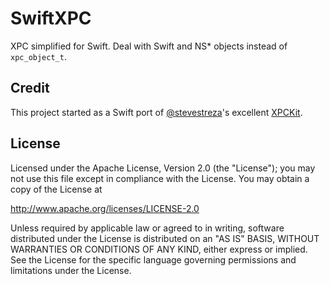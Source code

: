 # SwiftXPC

XPC simplified for Swift. Deal with Swift and NS* objects instead of
`xpc_object_t`.

## Credit

This project started as a Swift port of [@stevestreza](https://twitter.com/stevestreza)'s excellent
[XPCKit](https://github.com/stevestreza/XPCKit).

## License

Licensed under the Apache License, Version 2.0 (the "License");
you may not use this file except in compliance with the License.
You may obtain a copy of the License at

http://www.apache.org/licenses/LICENSE-2.0

Unless required by applicable law or agreed to in writing, software distributed
under the License is distributed on an "AS IS" BASIS, WITHOUT WARRANTIES OR
CONDITIONS OF ANY KIND, either express or implied. See the License for the
specific language governing permissions and limitations under the License.
